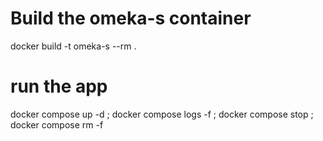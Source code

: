 # Build the omeka-s container

docker build -t omeka-s --rm .

# run the app

docker compose up -d ; docker compose logs -f ; docker compose stop ; docker compose rm -f
